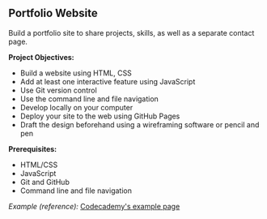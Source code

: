 ## Portfolio Website
Build a portfolio site to share projects, skills, as well as a separate contact page.

**Project Objectives:**
- Build a website using HTML, CSS
- Add at least one interactive feature using JavaScript
- Use Git version control
- Use the command line and file navigation
- Develop locally on your computer
- Deploy your site to the web using GitHub Pages
- Draft the design beforehand using a wireframing software or pencil and pen

**Prerequisites:**
- HTML/CSS
- JavaScript
- Git and GitHub
- Command line and file navigation

*Example (reference):* [Codecademy's example page](https://priceless-kepler-06d70c.netlify.app/)

